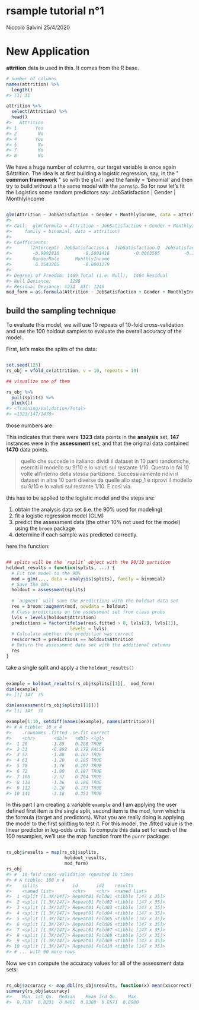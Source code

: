 rsample tutorial n°1
================
Niccolò Salvini
25/4/2020

# New Application

**attrition** data is used in this. It comes from the R base.

``` r
# number of columns
names(attrition) %>% 
  length()
#> [1] 31

attrition %>%  
  select(Attrition) %>% 
  head()
#>   Attrition
#> 1       Yes
#> 2        No
#> 4       Yes
#> 5        No
#> 7        No
#> 8        No
```

We have a huge number of columns, our target variable is once again
$Attrition. The idea is at first building a logistic regression, say, in
the " **common framework** " so with the `glm()` and the family =
‘binomial’ and then try to build without a the same model with the
`parnsip`. So for now let’s fit the Logistics some random predictors
say: JobSatisfaction | Gender | MonthlyIncome

``` r

glm(Attrition ~ JobSatisfaction + Gender + MonthlyIncome, data = attrition, family = binomial)
#> 
#> Call:  glm(formula = Attrition ~ JobSatisfaction + Gender + MonthlyIncome, 
#>     family = binomial, data = attrition)
#> 
#> Coefficients:
#>       (Intercept)  JobSatisfaction.L  JobSatisfaction.Q  JobSatisfaction.C  
#>        -0.9992810         -0.5891416         -0.0063505         -0.1978366  
#>        GenderMale      MonthlyIncome  
#>         0.1543205         -0.0001279  
#> 
#> Degrees of Freedom: 1469 Total (i.e. Null);  1464 Residual
#> Null Deviance:       1299 
#> Residual Deviance: 1234  AIC: 1246
mod_form = as.formula(Attrition ~ JobSatisfaction + Gender + MonthlyIncome)
```

## build the sampling technique

To evaluate this model, we will use 10 repeats of 10-fold
cross-validation and use the 100 holdout samples to evaluate the overall
accuracy of the model.

First, let’s make the splits of the data:

``` r

set.seed(123)
rs_obj = vfold_cv(attrition, v = 10, repeats = 10)

## visualize one of them

rs_obj %>%  
  pull(splits) %>% 
  pluck(1)
#> <Training/Validation/Total>
#> <1323/147/1470>
```

those numbers are:

This indicates that there were **1323** data points in the **analysis**
set, **147** instances were in the **assessment** set, and that the
original data contained **1470** data points.

> quello che succede in italiano: dividi il dataset in 10 parti
> randomiche, eserciti il modello su 9/10 e lo valuti sul restante 1/10.
> Questo lo fai 10 volte all’interno della stessa partizione.
> Successivamente ridivi il dataset in altre 10 parti diverse da quelle
> allo step\_1 e riprovi il modello su 9/10 e lo valuti sul restante
> 1/10. E così via.

this has to be applied to the logistic model and the steps are:

1.  obtain the analysis data set (i.e. the 90% used for modeling)
2.  fit a logistic regression model (GLM)
3.  predict the assessment data (the other 10% not used for the model)
    using the `broom` package
4.  determine if each sample was predicted correctly.

here the function:

``` r

## splits will be the `rsplit` object with the 90/10 partition
holdout_results = function(splits, ...) {
  # Fit the model to the 90%
  mod = glm(..., data = analysis(splits), family = binomial)
  # Save the 10%
  holdout = assessment(splits)
  
  # `augment` will save the predictions with the holdout data set
  res = broom::augment(mod, newdata = holdout)
  # Class predictions on the assessment set from class probs
  lvls = levels(holdout$Attrition)
  predictions = factor(ifelse(res$.fitted > 0, lvls[2], lvls[1]),
                        levels = lvls)
  # Calculate whether the prediction was correct
  res$correct = predictions == holdout$Attrition
  # Return the assessment data set with the additional columns
  res
}
```

take a single split and apply a the `holdout_results()`

``` r

example = holdout_results(rs_obj$splits[[1]],  mod_form)
dim(example)
#> [1] 147  35

dim(assessment(rs_obj$splits[[1]]))
#> [1] 147  31

example[1:10, setdiff(names(example), names(attrition))]
#> # A tibble: 10 x 4
#>    .rownames .fitted .se.fit correct
#>    <chr>       <dbl>   <dbl> <lgl>  
#>  1 20         -1.85    0.208 TRUE   
#>  2 31         -0.892   0.172 FALSE  
#>  3 57         -1.88    0.187 TRUE   
#>  4 61         -1.20    0.185 TRUE   
#>  5 70         -1.76    0.197 TRUE   
#>  6 72         -1.90    0.187 TRUE   
#>  7 106        -2.57    0.204 TRUE   
#>  8 110        -1.36    0.180 TRUE   
#>  9 112        -2.20    0.173 TRUE   
#> 10 141        -3.18    0.351 TRUE
```

In this part I am creating a variable `example` and I am applying the
user defined first item is the single split, second item is the
mod\_form which is the formula (target and predictors). What you are
really doing is applying the model to the first splitting to test it.
For this model, the .fitted value is the linear predictor in log-odds
units. To compute this data set for each of the 100 resamples, we’ll use
the map function from the `purrr` package:

``` r

rs_obj$results = map(rs_obj$splits,
                      holdout_results,
                      mod_form)
rs_obj
#> #  10-fold cross-validation repeated 10 times 
#> # A tibble: 100 x 4
#>    splits             id       id2    results            
#>    <named list>       <chr>    <chr>  <named list>       
#>  1 <split [1.3K/147]> Repeat01 Fold01 <tibble [147 x 35]>
#>  2 <split [1.3K/147]> Repeat01 Fold02 <tibble [147 x 35]>
#>  3 <split [1.3K/147]> Repeat01 Fold03 <tibble [147 x 35]>
#>  4 <split [1.3K/147]> Repeat01 Fold04 <tibble [147 x 35]>
#>  5 <split [1.3K/147]> Repeat01 Fold05 <tibble [147 x 35]>
#>  6 <split [1.3K/147]> Repeat01 Fold06 <tibble [147 x 35]>
#>  7 <split [1.3K/147]> Repeat01 Fold07 <tibble [147 x 35]>
#>  8 <split [1.3K/147]> Repeat01 Fold08 <tibble [147 x 35]>
#>  9 <split [1.3K/147]> Repeat01 Fold09 <tibble [147 x 35]>
#> 10 <split [1.3K/147]> Repeat01 Fold10 <tibble [147 x 35]>
#> # ... with 90 more rows
```

Now we can compute the accuracy values for all of the assessment data
sets:

``` r

rs_obj$accuracy <- map_dbl(rs_obj$results, function(x) mean(x$correct))
summary(rs_obj$accuracy)
#>    Min. 1st Qu.  Median    Mean 3rd Qu.    Max. 
#>  0.7687  0.8231  0.8401  0.8388  0.8571  0.8980
```

